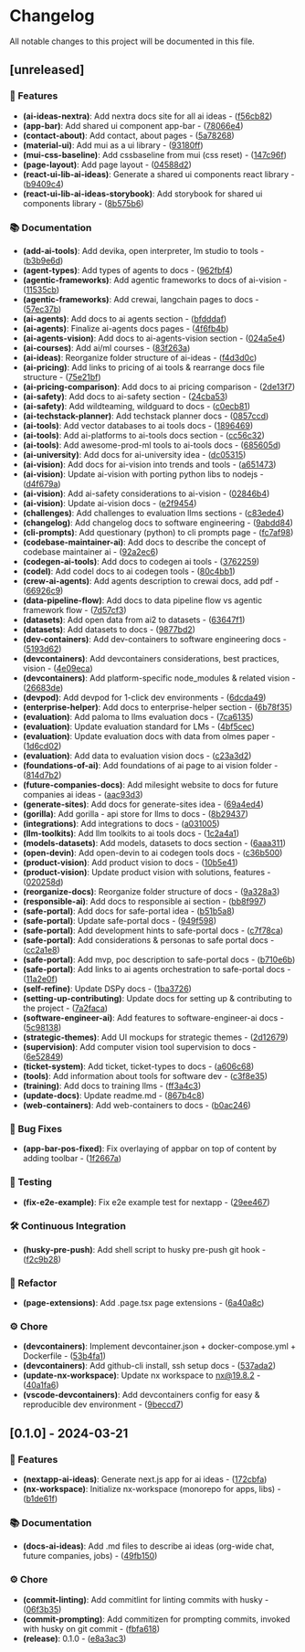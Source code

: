 # Changelog

All notable changes to this project will be documented in this file.

## [unreleased]

### 🚀 Features

- **(ai-ideas-nextra)**: Add nextra docs site for all ai ideas - ([f56cb82](https://github.com/nongrata081/ai-ideas/commit/f56cb828b36882ef9bebd0b41827aedaf8538613))
- **(app-bar)**: Add shared ui component app-bar - ([78066e4](https://github.com/nongrata081/ai-ideas/commit/78066e477e252b8ca369c14ebff4c5f6433c59b7))
- **(contact-about)**: Add contact, about pages - ([5a78268](https://github.com/nongrata081/ai-ideas/commit/5a782682b36cc72acc741db309cbb953db323b5b))
- **(material-ui)**: Add mui as a ui library - ([93180ff](https://github.com/nongrata081/ai-ideas/commit/93180ff326801f0dda42380787d26389aaf26bc8))
- **(mui-css-baseline)**: Add cssbaseline from mui (css reset) - ([147c96f](https://github.com/nongrata081/ai-ideas/commit/147c96f01c05f2c2efb38f365143e92add93856f))
- **(page-layout)**: Add page layout - ([04588d2](https://github.com/nongrata081/ai-ideas/commit/04588d2c144c603a9de076bebf40bb97cf25562c))
- **(react-ui-lib-ai-ideas)**: Generate a shared ui components react library - ([b9409c4](https://github.com/nongrata081/ai-ideas/commit/b9409c4c82b89fdceb2fdb69eea2921a83b7303d))
- **(react-ui-lib-ai-ideas-storybook)**: Add storybook for shared ui components library - ([8b575b6](https://github.com/nongrata081/ai-ideas/commit/8b575b62aa6681f80be60a67680c02d1004dc7cf))

### 📚 Documentation

- **(add-ai-tools)**: Add devika, open interpreter, lm studio to tools - ([b3b9e6d](https://github.com/nongrata081/ai-ideas/commit/b3b9e6d24a361fd5f1afb6ceff7762a9f85636b7))
- **(agent-types)**: Add types of agents to docs - ([962fbf4](https://github.com/nongrata081/ai-ideas/commit/962fbf4c8064c997a23eaf253bcd0353be177644))
- **(agentic-frameworks)**: Add agentic frameworks to docs of ai-vision - ([11535cb](https://github.com/nongrata081/ai-ideas/commit/11535cbe711d6852ec2b7d47c7923597c552dd0c))
- **(agentic-frameworks)**: Add crewai, langchain pages to docs - ([57ec37b](https://github.com/nongrata081/ai-ideas/commit/57ec37b9ca7528e84e4639ac84757fe1e686aed9))
- **(ai-agents)**: Add docs to ai agents section - ([bfdddaf](https://github.com/nongrata081/ai-ideas/commit/bfdddaffe24fa02bc1da092c66d160bd56473d8f))
- **(ai-agents)**: Finalize ai-agents docs pages - ([4f6fb4b](https://github.com/nongrata081/ai-ideas/commit/4f6fb4bf7fc279d7a6fa01636b47c44a3bd9d246))
- **(ai-agents-vision)**: Add docs to ai-agents-vision section - ([024a5e4](https://github.com/nongrata081/ai-ideas/commit/024a5e4c6e042f1f5b3f51685ce191032b506830))
- **(ai-courses)**: Add ai/ml courses - ([83f263a](https://github.com/nongrata081/ai-ideas/commit/83f263a6fd9884d3a39ea28eb82d44bb9888ed13))
- **(ai-ideas)**: Reorganize folder structure of ai-ideas - ([f4d3d0c](https://github.com/nongrata081/ai-ideas/commit/f4d3d0c4e909f82c86d39e1939509638a43d3eb3))
- **(ai-pricing)**: Add links to pricing of ai tools & rearrange docs file structure - ([75e21bf](https://github.com/nongrata081/ai-ideas/commit/75e21bfc86cdc63cb1496a22ae7fec9cd648505c))
- **(ai-pricing-comparison)**: Add docs to ai pricing comparison - ([2de13f7](https://github.com/nongrata081/ai-ideas/commit/2de13f7bdf8c6a4eee1757ffe199299d1b1a045d))
- **(ai-safety)**: Add docs to ai-safety section - ([24cba53](https://github.com/nongrata081/ai-ideas/commit/24cba5345dfa30e67530b2fcb790c54a5ca208b1))
- **(ai-safety)**: Add wildteaming, wildguard to docs - ([c0ecb81](https://github.com/nongrata081/ai-ideas/commit/c0ecb8177e31c86d9e06b16abd34b352fc77cf7f))
- **(ai-techstack-planner)**: Add techstack planner docs - ([0857ccd](https://github.com/nongrata081/ai-ideas/commit/0857ccda97a6b957cafd35bb87fda0997f0ba6a5))
- **(ai-tools)**: Add vector databases to ai tools docs - ([1896469](https://github.com/nongrata081/ai-ideas/commit/1896469c7f4b78a8b7420c7aa254f82aa96e9098))
- **(ai-tools)**: Add ai-platforms to ai-tools docs section - ([cc56c32](https://github.com/nongrata081/ai-ideas/commit/cc56c327c16de155bf93a242a5dfe22ef0ef0d1d))
- **(ai-tools)**: Add awesome-prod-ml tools to ai-tools docs - ([685605d](https://github.com/nongrata081/ai-ideas/commit/685605db0734840872ce855f479ff5a3fbdb56e3))
- **(ai-university)**: Add docs for ai-university idea - ([dc05315](https://github.com/nongrata081/ai-ideas/commit/dc0531503e529e4539950d6015b244ec7dfa38d4))
- **(ai-vision)**: Add docs for ai-vision into trends and tools - ([a651473](https://github.com/nongrata081/ai-ideas/commit/a6514734583ca08ca7380c3cfdf56ff9c395143b))
- **(ai-vision)**: Update ai-vision with porting python libs to nodejs - ([d4f679a](https://github.com/nongrata081/ai-ideas/commit/d4f679a32206c309fafb229fc1a00687136a5bd6))
- **(ai-vision)**: Add ai-safety considerations to ai-vision - ([02846b4](https://github.com/nongrata081/ai-ideas/commit/02846b47128b569ac12b13b07e2e74debd64ca93))
- **(ai-vision)**: Update ai-vision docs - ([e2f9454](https://github.com/nongrata081/ai-ideas/commit/e2f94548dae46b9d9aa058cfbdf78c204bc3e49a))
- **(challenges)**: Add challenges to evaluation llms sections - ([c83ede4](https://github.com/nongrata081/ai-ideas/commit/c83ede402e2d3c6b53e7cf2bcccc26639ee322e1))
- **(changelog)**: Add changelog docs to software engineering - ([9abdd84](https://github.com/nongrata081/ai-ideas/commit/9abdd84c609a9135db478ffecd9c1c42f74e41c8))
- **(cli-prompts)**: Add questionary (python) to cli prompts page - ([fc7af98](https://github.com/nongrata081/ai-ideas/commit/fc7af98aa0ebe51ff5008ce73a2a54fe9727e2fa))
- **(codebase-maintainer-ai)**: Add docs to describe the concept of codebase maintainer ai - ([92a2ec6](https://github.com/nongrata081/ai-ideas/commit/92a2ec63a6b7a565a2c7c3a3b6507abd8cdf588d))
- **(codegen-ai-tools)**: Add docs to codegen ai tools - ([3762259](https://github.com/nongrata081/ai-ideas/commit/37622594bec7a001e8aa7af3092bbad1d9f964a6))
- **(codel)**: Add codel docs to ai codegen tools - ([80c4bb1](https://github.com/nongrata081/ai-ideas/commit/80c4bb119db09693424cbd3f957c81f42ed1f7c1))
- **(crew-ai-agents)**: Add agents description to crewai docs, add pdf - ([66926c9](https://github.com/nongrata081/ai-ideas/commit/66926c99b2498669019f9b1efbc4e2db78648568))
- **(data-pipeline-flow)**: Add docs to data pipeline flow vs agentic framework flow - ([7d57cf3](https://github.com/nongrata081/ai-ideas/commit/7d57cf345640585e42f3c3bb14c1881c2678ecd0))
- **(datasets)**: Add open data from ai2 to datasets - ([63647f1](https://github.com/nongrata081/ai-ideas/commit/63647f142b8a176832e6c0189787083bac31efc0))
- **(datasets)**: Add datasets to docs - ([9877bd2](https://github.com/nongrata081/ai-ideas/commit/9877bd2131cd62f2f4094e677d0478f66b34b69d))
- **(dev-containers)**: Add dev-containers to software engineering docs - ([5193d62](https://github.com/nongrata081/ai-ideas/commit/5193d62373aa072137c178f75e5916432677ceaf))
- **(devcontainers)**: Add devcontainers considerations, best practices, vision - ([4e09eca](https://github.com/nongrata081/ai-ideas/commit/4e09eca3e7c2afd6e897512a75ccec9e648fc4d1))
- **(devcontainers)**: Add platform-specific node_modules & related vision - ([26683de](https://github.com/nongrata081/ai-ideas/commit/26683dece799ff7ac6ed165cb447e4ef24689127))
- **(devpod)**: Add devpod for 1-click dev environments - ([6dcda49](https://github.com/nongrata081/ai-ideas/commit/6dcda49a9953664da7fe0eebc35688cee56cf059))
- **(enterprise-helper)**: Add docs to enterprise-helper section - ([6b78f35](https://github.com/nongrata081/ai-ideas/commit/6b78f355370f0bdf86eb54c4e4a286c6477d012d))
- **(evaluation)**: Add paloma to llms evaluation docs - ([7ca6135](https://github.com/nongrata081/ai-ideas/commit/7ca6135c5796d15e3d320aa314dab9a3e0a4228c))
- **(evaluation)**: Update evaluation standard for LMs - ([4bf5cec](https://github.com/nongrata081/ai-ideas/commit/4bf5cec85000c3a7b60d240eb9e9a8c710b65a21))
- **(evaluation)**: Update evaluation docs with data from olmes paper - ([1d6cd02](https://github.com/nongrata081/ai-ideas/commit/1d6cd02a7a7911b6ec1604a8ad69f12b42bf8574))
- **(evaluation)**: Add data to evaluation vision docs - ([c23a3d2](https://github.com/nongrata081/ai-ideas/commit/c23a3d2fcb8e8ffb787d582699806463ef6a86de))
- **(foundations-of-ai)**: Add foundations of ai page to ai vision folder - ([814d7b2](https://github.com/nongrata081/ai-ideas/commit/814d7b24f3badc9405438546762b369fedd9f1c1))
- **(future-companies-docs)**: Add milesight website to docs for future companies ai ideas - ([aac93d3](https://github.com/nongrata081/ai-ideas/commit/aac93d302a04939e71f3dc69a6cda3f75ded32b5))
- **(generate-sites)**: Add docs for generate-sites idea - ([69a4ed4](https://github.com/nongrata081/ai-ideas/commit/69a4ed406af6800a01880326fd9d3aff2316d754))
- **(gorilla)**: Add gorilla - api store for llms to docs - ([8b29437](https://github.com/nongrata081/ai-ideas/commit/8b294378258988f3f1ca37ec268e8a8e2b5173af))
- **(integrations)**: Add integrations to docs - ([a031005](https://github.com/nongrata081/ai-ideas/commit/a0310058684b313b20ba35c8bf77cecc7a791aa2))
- **(llm-toolkits)**: Add llm toolkits to ai tools docs - ([1c2a4a1](https://github.com/nongrata081/ai-ideas/commit/1c2a4a177438cdd07e592f931b58d609636b8a9b))
- **(models-datasets)**: Add models, datasets to docs section - ([6aaa311](https://github.com/nongrata081/ai-ideas/commit/6aaa311edae6eea77e315df86aff8c6be35867dd))
- **(open-devin)**: Add open-devin to ai codegen tools docs - ([c36b500](https://github.com/nongrata081/ai-ideas/commit/c36b500027a0c97f41e377f2d9ef4aeb5f22f5a7))
- **(product-vision)**: Add product vision to docs - ([10b5e41](https://github.com/nongrata081/ai-ideas/commit/10b5e417ddbfe5dbfa147b010ade2ed091960529))
- **(product-vision)**: Update product vision with solutions, features - ([020258d](https://github.com/nongrata081/ai-ideas/commit/020258dd7d7041ad76d170b94ca58007fd4c748c))
- **(reorganize-docs)**: Reorganize folder structure of docs - ([9a328a3](https://github.com/nongrata081/ai-ideas/commit/9a328a31549d5a5a3e68333ac7adcc3b7d6ec7d0))
- **(responsible-ai)**: Add docs to responsible ai section - ([bb8f997](https://github.com/nongrata081/ai-ideas/commit/bb8f997efb81d6face3ecde885bd22b3f08fc159))
- **(safe-portal)**: Add docs for safe-portal idea - ([b51b5a8](https://github.com/nongrata081/ai-ideas/commit/b51b5a8f3737ca05dd61ac732b1d9690db6d24e0))
- **(safe-portal)**: Update safe-portal docs - ([949f598](https://github.com/nongrata081/ai-ideas/commit/949f598f0e7714d64959c4e899d92fcf8c1ace12))
- **(safe-portal)**: Add development hints to safe-portal docs - ([c7f78ca](https://github.com/nongrata081/ai-ideas/commit/c7f78cae831d4079f3ee528189c12302d40889f2))
- **(safe-portal)**: Add considerations & personas to safe portal docs - ([cc2a1e8](https://github.com/nongrata081/ai-ideas/commit/cc2a1e8f04420c6111ef9dc4a26a25c8ce8792b2))
- **(safe-portal)**: Add mvp, poc description to safe-portal docs - ([b710e6b](https://github.com/nongrata081/ai-ideas/commit/b710e6b7b93ee7df06cfa00c2f074e7f5ec6892d))
- **(safe-portal)**: Add links to ai agents orchestration to safe-portal docs - ([11a2e0f](https://github.com/nongrata081/ai-ideas/commit/11a2e0f22f46a598f797c3db0c4e6f6000d4f3bf))
- **(self-refine)**: Update DSPy docs - ([1ba3726](https://github.com/nongrata081/ai-ideas/commit/1ba372691bff938bb7fed14487646d0e829bf893))
- **(setting-up-contributing)**: Update docs for setting up & contributing to the project - ([7a2faca](https://github.com/nongrata081/ai-ideas/commit/7a2facac9d79cb1f8594645babbc998feeeb3a91))
- **(software-engineer-ai)**: Add features to software-engineer-ai docs - ([5c98138](https://github.com/nongrata081/ai-ideas/commit/5c9813800f0613594572b8d3b7a1ec190c2116fd))
- **(strategic-themes)**: Add UI mockups for strategic themes - ([2d12679](https://github.com/nongrata081/ai-ideas/commit/2d12679adef9bda92d6eb998a9f00c39933d623c))
- **(supervision)**: Add computer vision tool supervision to docs - ([6e52849](https://github.com/nongrata081/ai-ideas/commit/6e52849668fa4b5f7a11a494d46ca387fe7ab6cd))
- **(ticket-system)**: Add ticket, ticket-types to docs - ([a606c68](https://github.com/nongrata081/ai-ideas/commit/a606c681a03a37afe9a4d3854dd1196a19f64774))
- **(tools)**: Add information about tools for software dev - ([c3f8e35](https://github.com/nongrata081/ai-ideas/commit/c3f8e353fb23ffc06a67bbf7db632be3b958c94e))
- **(training)**: Add docs to training llms - ([ff3a4c3](https://github.com/nongrata081/ai-ideas/commit/ff3a4c348437a433e84cc34d5f3cffb4d2db3a95))
- **(update-docs)**: Update readme.md - ([867b4c8](https://github.com/nongrata081/ai-ideas/commit/867b4c879996708e2dc61c4a238b1a8a30f1e384))
- **(web-containers)**: Add web-containers to docs - ([b0ac246](https://github.com/nongrata081/ai-ideas/commit/b0ac246623ba85cbb6c7cbc4bf369a9108038497))

### 💊 Bug Fixes

- **(app-bar-pos-fixed)**: Fix overlaying of appbar on top of content by adding toolbar - ([1f2667a](https://github.com/nongrata081/ai-ideas/commit/1f2667a7498829a7ac7b4d43da72d0d0a55d835b))

### 🧪 Testing

- **(fix-e2e-example)**: Fix e2e example test for nextapp - ([29ee467](https://github.com/nongrata081/ai-ideas/commit/29ee4670c931455525a42e7fa2d4506ff401d9aa))

### 🛠 Continuous Integration

- **(husky-pre-push)**: Add shell script to husky pre-push git hook - ([f2c9b28](https://github.com/nongrata081/ai-ideas/commit/f2c9b28b372a58662833a0285db3d082f7f45854))

### 🚜 Refactor

- **(page-extensions)**: Add .page.tsx page extensions - ([6a40a8c](https://github.com/nongrata081/ai-ideas/commit/6a40a8cde7c905761b6dbfb3b64a9ead5c665194))

### ⚙️ Chore

- **(devcontainers)**: Implement devcontainer.json + docker-compose.yml + Dockerfile - ([53b4fa1](https://github.com/nongrata081/ai-ideas/commit/53b4fa1de5a5c2fa8f1f0ad57a061e106064437a))
- **(devcontainers)**: Add github-cli install, ssh setup docs - ([537ada2](https://github.com/nongrata081/ai-ideas/commit/537ada25c0c41019aafbd424e85f6c6ffd15caf1))
- **(update-nx-workspace)**: Update nx workspace to nx@19.8.2 - ([40a1fa6](https://github.com/nongrata081/ai-ideas/commit/40a1fa6a0e445cb3ec96446c48efeba5c7c06621))
- **(vscode-devcontainers)**: Add devcontainers config for easy & reproducible dev environment - ([9beccd7](https://github.com/nongrata081/ai-ideas/commit/9beccd70c9f16198e823d5ba493541decc453d0e))

## [0.1.0] - 2024-03-21

### 🚀 Features

- **(nextapp-ai-ideas)**: Generate next.js app for ai ideas - ([172cbfa](https://github.com/nongrata081/ai-ideas/commit/172cbfade49cd1e9f71c009e6df701d40de99a1d))
- **(nx-workspace)**: Initialize nx-workspace (monorepo for apps, libs) - ([b1de61f](https://github.com/nongrata081/ai-ideas/commit/b1de61f73ce15b31ca76b75d4d4a21a1a0293212))

### 📚 Documentation

- **(docs-ai-ideas)**: Add .md files to describe ai ideas (org-wide chat, future companies, jobs) - ([49fb150](https://github.com/nongrata081/ai-ideas/commit/49fb1502db2b57a3a422fa8d4dac7c1b993686ae))

### ⚙️ Chore

- **(commit-linting)**: Add commitlint for linting commits with husky - ([06f3b35](https://github.com/nongrata081/ai-ideas/commit/06f3b35639f80d2628c2c785a6c966c7af89eb76))
- **(commit-prompting)**: Add commitizen for prompting commits, invoked with husky on git commit - ([fbfa618](https://github.com/nongrata081/ai-ideas/commit/fbfa61868957ca9102268f4a0acd60ebfe14671b))
- **(release)**: 0.1.0 - ([e8a3ac3](https://github.com/nongrata081/ai-ideas/commit/e8a3ac3259a7ada9159511ad2fe628ee71087d4e))
<!-- generated by git-cliff -->
